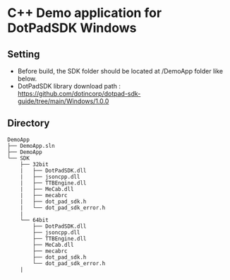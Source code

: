 # C++ Demo application for DotPadSDK Windows

## Setting
- Before build, the SDK folder should be located at /DemoApp folder like below.
- DotPadSDK library download path : https://github.com/dotincorp/dotpad-sdk-guide/tree/main/Windows/1.0.0

## Directory
```
DemoApp
├── DemoApp.sln
├── DemoApp
└── SDK
    ├── 32bit
    |   ├── DotPadSDK.dll
    |   ├── jsoncpp.dll
    |   ├── TTBEngine.dll
    |   ├── MeCab.dll
    |   ├── mecabrc
    |   ├── dot_pad_sdk.h
    |   └── dot_pad_sdk_error.h
    |
    └── 64bit
        ├── DotPadSDK.dll
        ├── jsoncpp.dll
        ├── TTBEngine.dll
        ├── MeCab.dll
        ├── mecabrc
        ├── dot_pad_sdk.h
        └── dot_pad_sdk_error.h
    |   
```
